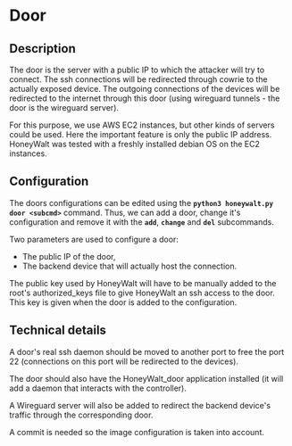 # Door

## Description

The door is the server with a public IP to which the attacker will try to connect.
The ssh connections will be redirected through cowrie to the actually exposed device.
The outgoing connections of the devices will be redirected to the internet through this door (using wireguard tunnels - the door is the wireguard server).

For this purpose, we use AWS EC2 instances, but other kinds of servers could be used.
Here the important feature is only the public IP address.
HoneyWalt was tested with a freshly installed debian OS on the EC2 instances.

## Configuration

The doors configurations can be edited using the **`python3 honeywalt.py door <subcmd>`** command.
Thus, we can add a door, change it's configuration and remove it with the **`add`**, **`change`** and **`del`** subcommands.

Two parameters are used to configure a door:

- The public IP of the door,
- The backend device that will actually host the connection.

The public key used by HoneyWalt will have to be manually added to the root's authorized_keys file to give HoneyWalt an ssh access to the door.
This key is given when the door is added to the configuration.

## Technical details

A door's real ssh daemon should be moved to another port to free the port 22 (connections on this port will be redirected to the devices).

The door should also have the HoneyWalt_door application installed (it will add a daemon that interacts with the controller).

A Wireguard server will also be added to redirect the backend device's traffic through the corresponding door.

A commit is needed so the image configuration is taken into account.